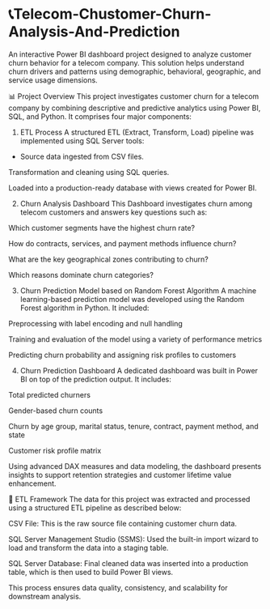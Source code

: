 # 📞Telecom-Chustomer-Churn-Analysis-And-Prediction
An interactive Power BI dashboard project designed to analyze customer churn behavior for a telecom company. This solution helps understand churn drivers and patterns using demographic, behavioral, geographic, and service usage dimensions.

📊 Project Overview
This project investigates customer churn for a telecom company by combining descriptive and predictive analytics using Power BI, SQL, and Python. It comprises four major components:

1. ETL Process
A structured ETL (Extract, Transform, Load) pipeline was implemented using SQL Server tools:

- Source data ingested from CSV files.

Transformation and cleaning using SQL queries.

Loaded into a production-ready database with views created for Power BI.

2. Churn Analysis Dashboard
This Dashboard investigates churn among telecom customers and answers key questions such as:

Which customer segments have the highest churn rate?

How do contracts, services, and payment methods influence churn?

What are the key geographical zones contributing to churn?

Which reasons dominate churn categories?

3. Churn Prediction Model based on Random Forest Algorithm
A machine learning-based prediction model was developed using the Random Forest algorithm in Python. It included:

Preprocessing with label encoding and null handling

Training and evaluation of the model using a variety of performance metrics

Predicting churn probability and assigning risk profiles to customers

4. Churn Prediction Dashboard
A dedicated dashboard was built in Power BI on top of the prediction output. It includes:

Total predicted churners

Gender-based churn counts

Churn by age group, marital status, tenure, contract, payment method, and state

Customer risk profile matrix

Using advanced DAX measures and data modeling, the dashboard presents insights to support retention strategies and customer lifetime value enhancement.

🔄 ETL Framework
The data for this project was extracted and processed using a structured ETL pipeline as described below:

CSV File: This is the raw source file containing customer churn data.

SQL Server Management Studio (SSMS): Used the built-in import wizard to load and transform the data into a staging table.

SQL Server Database: Final cleaned data was inserted into a production table, which is then used to build Power BI views.

This process ensures data quality, consistency, and scalability for downstream analysis.

